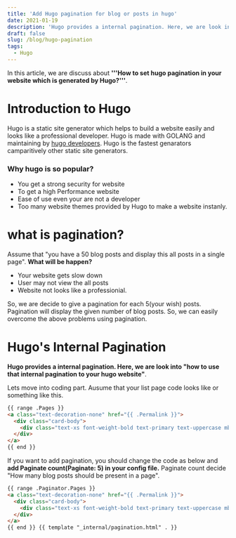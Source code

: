 ```yaml
---
title: 'Add Hugo pagination for blog or posts in hugo'
date: 2021-01-19
description: 'Hugo provides a internal pagination. Here, we are look into how to use that internal pagination to your hugo website.We also provide a example with coding part'
draft: false
slug: /blog/hugo-pagination
tags:
  - Hugo
---
```


In this article, we are discuss about **'''How to set hugo pagination in your website which is generated by Hugo?'''**.

# Introduction to Hugo

Hugo is a static site generator which helps to build a website easily and looks like a professional developer. Hugo is made with GOLANG and maintaining by [hugo developers](https://github.com/orgs/gohugoio/people). Hugo is the fastest genarators camparitively other static site generators.

### Why hugo is so popular?

- You get a strong security for website
- To get a high Performance website
- Ease of use even your are not a developer
- Too many website themes provided by Hugo to make a website instanly.

# what is pagination?

Assume that "you have a 50 blog posts and display this all posts in a single page". **What will be happen?**

- Your website gets slow down
- User may not view the all posts
- Website not looks like a professionial.

So, we are decide to give a pagination for each 5(your wish) posts. Pagination will display the given number of blog posts. So, we can easily overcome the above problems using pagination.

# Hugo's Internal Pagination

**Hugo provides a internal pagination. Here, we are look into "how to use that internal pagination to your hugo website"**.

Lets move into coding part. Ausume that your list page code looks like or something like this.

```html
{{ range .Pages }}
<a class="text-decoration-none" href="{{ .Permalink }}">
  <div class="card-body">
    <div class="text-xs font-weight-bold text-primary text-uppercase mb-1">{{ .Title }}</div>
  </div>
</a>
{{ end }}
```

If you want to add pagination, you should change the code as below and **add Paginate count(Paginate: 5) in your config file.** Paginate count decide "How many blog posts should be present in a page".

```html
{{ range .Paginator.Pages }}
<a class="text-decoration-none" href="{{ .Permalink }}">
  <div class="card-body">
    <div class="text-xs font-weight-bold text-primary text-uppercase mb-1">{{ .Title }}</div>
  </div>
</a>
{{ end }} {{ template "_internal/pagination.html" . }}
```
